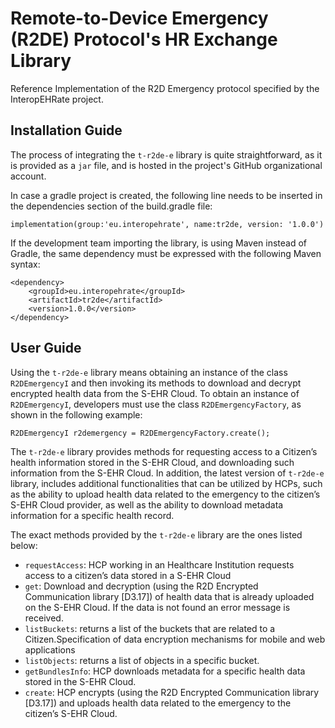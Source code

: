 # Remote-to-Device Emergency (R2DE) Protocol's HR Exchange Library
Reference Implementation of the R2D Emergency protocol specified by the InteropEHRate project.

## Installation Guide
The process of integrating the `t-r2de-e` library is quite straightforward, as it is provided as a `jar` file, and is hosted in the project's GitHub organizational account. 

In case a gradle project is created, the following line needs to be inserted in the dependencies section of the build.gradle file:
```
implementation(group:'eu.interopehrate', name:tr2de, version: '1.0.0')
```

If the development team importing the library, is using Maven instead of Gradle, the same dependency must be expressed with the following Maven syntax:
```
<dependency>
	<groupId>eu.interopehrate</groupId>
	<artifactId>tr2de</artifactId>
	<version>1.0.0</version>
</dependency>
```

## User Guide
Using the `t-r2de-e` library means obtaining an instance of the class `R2DEmergencyI` and then invoking its methods to download and decrypt encrypted health data from the S-EHR Cloud. To obtain an instance of `R2DEmergencyI`, developers must use the class `R2DEmergencyFactory`, as shown in the following example:

``` 
R2DEmergencyI r2demergency = R2DEmergencyFactory.create();
```

The `t-r2de-e` library provides methods for requesting access to a Citizen’s health information stored in the S-EHR Cloud, and downloading such information from the S-EHR Cloud. In addition, the latest version of `t-r2de-e` library, includes additional functionalities that can be utilized by HCPs, such as the ability to upload health data related to the emergency to the citizen’s S-EHR Cloud provider, as well as the ability to download metadata information for a specific health record.

The exact methods provided by the `t-r2de-e` library are the ones listed below: 
* `requestAccess`: HCP working in an Healthcare Institution requests access to a citizen’s data stored in a S-EHR Cloud 
* `get`: Download and decryption (using the R2D Encrypted Communication library [D3.17]) of health data that is already uploaded on the S-EHR Cloud. If the data is not found an error message is received.
* `listBuckets`: returns a list of the buckets that are related to a Citizen.Specification of data encryption mechanisms for mobile and web applications
* `listObjects`: returns a list of objects in a specific bucket.
* `getBundlesInfo`: HCP downloads metadata for a specific health data stored in the S-EHR Cloud.
* `create`: HCP encrypts (using the R2D Encrypted Communication library [D3.17]) and uploads health data related to the emergency to the citizen’s S-EHR Cloud.
